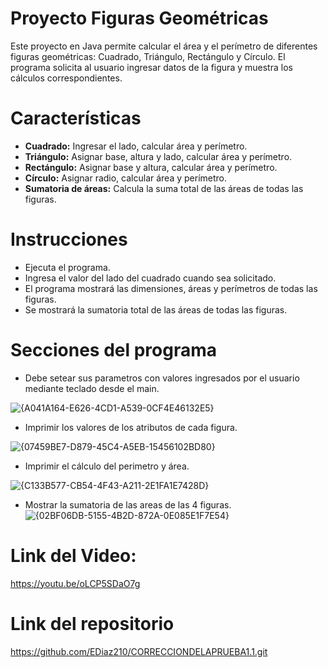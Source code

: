# Proyecto Figuras Geométricas

Este proyecto en Java permite calcular el área y el perímetro de diferentes figuras geométricas: Cuadrado, Triángulo, Rectángulo y Círculo. El programa solicita al usuario ingresar datos de la figura y muestra los cálculos correspondientes.


# Características

- **Cuadrado:** Ingresar el lado, calcular área y perímetro.
- **Triángulo:** Asignar base, altura y lado, calcular área y perímetro.
- **Rectángulo:** Asignar base y altura, calcular área y perímetro.
- **Círculo:** Asignar radio, calcular área y perímetro.
- **Sumatoria de áreas:** Calcula la suma total de las áreas de todas las figuras.

# Instrucciones

- Ejecuta el programa.
- Ingresa el valor del lado del cuadrado cuando sea solicitado.
- El programa mostrará las dimensiones, áreas y perímetros de todas las figuras.
- Se mostrará la sumatoria total de las áreas de todas las figuras.

# Secciones del programa
- Debe setear sus parametros con valores ingresados por el usuario mediante teclado desde el main.

![{A041A164-E626-4CD1-A539-0CF4E46132E5}](https://github.com/user-attachments/assets/b1b588bd-3e31-4c6d-8436-cf63c99c66c1)

- Imprimir los valores de los atributos de cada figura.

![{07459BE7-D879-45C4-A5EB-15456102BD80}](https://github.com/user-attachments/assets/6d29f22f-59fd-47d2-a47f-41e0285cc384)

- Imprimir el cálculo del perimetro y área. 

![{C133B577-CB54-4F43-A211-2E1FA1E7428D}](https://github.com/user-attachments/assets/66f5ec38-e37b-4238-8685-8a2355d0492f)

- Mostrar la sumatoria de las areas de las 4 figuras.
![{02BF06DB-5155-4B2D-872A-0E085E1F7E54}](https://github.com/user-attachments/assets/a7ecdbd5-d49f-44ee-8533-b7ad1f5a5e4c)


# Link del Video:
https://youtu.be/oLCP5SDaO7g
# Link del repositorio 
https://github.com/EDiaz210/CORRECCIONDELAPRUEBA1.1.git


